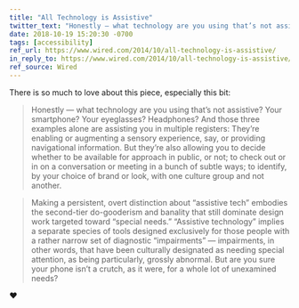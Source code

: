 ```yaml
---
title: "All Technology is Assistive"
twitter_text: "Honestly — what technology are you using that’s not assistive? Your smartphone? Your eyeglasses? Headphones?"
date: 2018-10-19 15:20:30 -0700
tags: [accessibility]
ref_url: https://www.wired.com/2014/10/all-technology-is-assistive/
in_reply_to: https://www.wired.com/2014/10/all-technology-is-assistive/
ref_source: Wired
---
```


There is so much to love about this piece, especially this bit:

> Honestly — what technology are you using that’s not assistive? Your smartphone? Your eyeglasses? Headphones? And those three examples alone are assisting you in multiple registers: They’re enabling or augmenting a sensory experience, say, or providing navigational information. But they’re also allowing you to decide whether to be available for approach in public, or not; to check out or in on a conversation or meeting in a bunch of subtle ways; to identify, by your choice of brand or look, with one culture group and not another.

> Making a persistent, overt distinction about “assistive tech” embodies the second-tier do-gooderism and banality that still dominate design work targeted toward “special needs.” “Assistive technology” implies a separate species of tools designed exclusively for those people with a rather narrow set of diagnostic “impairments” — impairments, in other words, that have been culturally designated as needing special attention, as being particularly, grossly abnormal. But are you sure your phone isn’t a crutch, as it were, for a whole lot of unexamined needs?

❤️